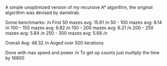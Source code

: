 A simple unoptimized version of my recursive A* algorithm, the original algorithm was devised by danielrab.

Some benchmarks: /n
First 50 mazes avg: 15.61 /n
50 - 100 mazes avg: 8.14 /n
100 - 150 mazes avg: 6.82 /n
150 - 200 mazes avg: 6.21 /n
200 - 250 mazes avg: 5.84 /n
250 - 300 mazes avg: 5.68 /n

Overall Avg: 48.32 /n
Avged over 500 iterations

Done with max speed and power /n
To get op counts just multiply the time by 16800
